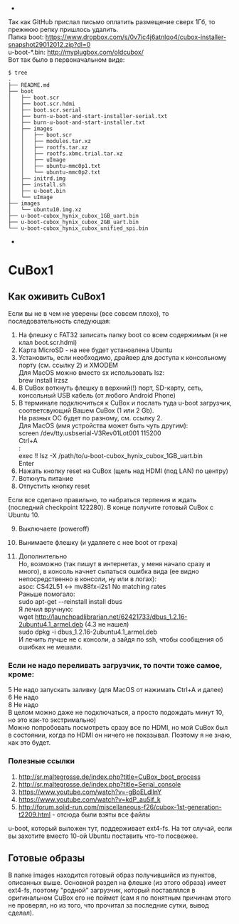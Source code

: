 -

Так как GitHub прислал письмо оплатить размещение сверх 1Гб, то прежнюю репку пришлось удалить.  
Папка boot: https://www.dropbox.com/s/0v7ic4j6atnlqo4/cubox-installer-snapshot29012012.zip?dl=0  
u-boot-\*.bin: http://myplugbox.com/oldcubox/  
Вот так было в первоначальном виде:
```
$ tree
.
├── README.md
├── boot
│   ├── boot.scr
│   ├── boot.scr.hdmi
│   ├── boot.scr.serial
│   ├── burn-u-boot-and-start-installer-serial.txt
│   ├── burn-u-boot-and-start-installer.txt
│   ├── images
│   │   ├── boot.scr
│   │   ├── modules.tar.xz
│   │   ├── rootfs.tar.xz
│   │   ├── rootfs.xbmc.trial.tar.xz
│   │   ├── uImage
│   │   ├── ubuntu-mmc0p1.txt
│   │   └── ubuntu-mmc0p2.txt
│   ├── initrd.img
│   ├── install.sh
│   ├── u-boot.bin
│   └── uImage
├── images
│   └── ubuntu10.img.xz
├── u-boot-cubox_hynix_cubox_1GB_uart.bin
├── u-boot-cubox_hynix_cubox_2GB_uart.bin
└── u-boot-cubox_hynix_cubox_unified_spi.bin
```

-

# CuBox1

## Как оживить CuBox1

Если вы не в чем не уверены (все совсем плохо), то последовательность следующая:

1. На флешку с FAT32 записать папку boot со всем содержимым (я не клал boot.scr.hdmi)
2. Карта MicroSD - на нее будет установлена Ubuntu
3. Установить, если необходимо, драйвер для доступа к консольному порту (см. ссылку 2) и XMODEM  
    Для MacOS можно вместо sx использовать lsz:  
      brew install lrzsz
4. В CuBox воткнуть флешку в верхний(!) порт, SD-карту, сеть, консольный USB кабель (от любого Android Phone)
5. В терминале подключиться к CuBox и послать туда u-boot загрузчик, соответсвующий Вашем CuBox (1 или 2 Gb).  
  На разных ОС будет по разному, см. ссылку 2.  
  Для MacOS (имя устройства может быть чуть другим):  
  screen /dev/tty.usbserial-V3Rev01Lot001 115200  
  Ctrl+A  
  :  
  exec !! lsz -X /path/to/u-boot-cubox_hynix_cubox_1GB_uart.bin  
  Enter
6. Нажать кнопку reset на CuBox (щель над HDMI (под LAN) по центру)
7. Воткнуть питание
8. Отпустить кнопку reset

  Если все сделано правильно, то набраться терпения и ждать (последний checkpoint 122280). В конце получитe готовый CuBox c Ubuntu 10.

9. Выключаете (poweroff)
10. Вынимаете флешку (и удаляете с нее boot от греха)

11. Дополнительно  
  Но, возможно (так пишут в интернетах, у меня начало сразу и много), в консоль начнет сыпаться ошибка вида (ее видно непосредственно в консоли, ну или в логах):  
  asoc: CS42L51 <-> mv88fx-i2s1 No matching rates  
  Раньше помогало:  
  sudo apt-get --reinstall install dbus  
  Я лечил вручную:  
  wget http://launchpadlibrarian.net/62421733/dbus_1.2.16-2ubuntu4.1_armel.deb (4.3 не нашел)  
  sudo dpkg -i dbus_1.2.16-2ubuntu4.1_armel.deb  
  И лечить лучше не с консоли, а зайдя по ssh, чтобы сообщения об ошибках не мешали.

### Если не надо переливать загрузчик, то почти тоже самое, кроме:
5 Не надо запускать заливку (для MacOS от нажимать Ctrl+A и далее)  
6 Не надо  
8 Не надо  
В целом можно даже не подключаться, а просто подождать минут 10, но это как-то экстримально)  
Можно попробовать посмотреть сразу все по HDMI, но мой CuBox был в состоянии, когда по HDMI он ничего не показывал. Поэтому я не знаю, как это будет.

### Полезные ссылки
1. http://sr.maltegrosse.de/index.php?title=CuBox_boot_process
2. http://sr.maltegrosse.de/index.php?title=Serial_console
3. https://www.youtube.com/watch?v=-gBoELdllnY
4. https://www.youtube.com/watch?v=kdP_au5if_k
5. http://forum.solid-run.com/miscellaneous-f26/cubox-1st-generation-t2209.html - отсюда были взяты все файлы

u-boot, который выложен тут, поддерживает ext4-fs. На тот случай, если вы захотите вместо 10-ой Ubuntu поставить что-то посвежее.

## Готовые образы
В папке images находится готовый образ получившийся из пунктов, описанных выше. Основной раздел на флешке (из этого образа) имеет ext4-fs, поэтому "родной" загрузчик, который поставлялся в оригинальном CuBox его не поймет (сам я по понятным причинам этого не проверял, но из того, что прочитал за последние сутки, вывод сделал).

